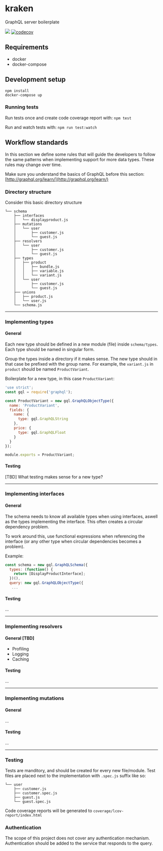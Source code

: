 # kraken
GraphQL server boilerplate

![](https://api.travis-ci.org/kodjevlar/kraken.svg?branch=master)
[![codecov](https://codecov.io/gh/kodjevlar/kraken/branch/master/graph/badge.svg)](https://codecov.io/gh/kodjevlar/kraken)


## Requirements
- docker
- docker-compose

## Development setup
`npm install`<br/>
`docker-compose up`

### Running tests
Run tests once and create code coverage report with: `npm test`

Run and watch tests with: `npm run test:watch`

## Workflow standards
In this section we define some rules that will guide the developers to follow
the same patterns when implementing support for more data types. These rules
may change over time.

Make sure you understand the basics of GraphQL before this section:
[http://graphql.org/learn/](http://graphql.org/learn/)

### Directory structure
Consider this basic directory structure

```
└── schema
    ├── interfaces
    │   └── displayproduct.js
    ├── mutations
    │   └── user
    │       ├── customer.js
    │       └── guest.js
    ├── resolvers
    │   └── user
    │       ├── customer.js
    │       └── guest.js
    ├── types
    │   ├── product
    │   │   ├── bundle.js
    │   │   ├── variable.js
    │   │   └── variant.js
    │   └── user
    │       ├── customer.js
    │       └── guest.js
    ├── unions
    │   ├── product.js
    │   └── user.js
    └── schema.js
```

---

### Implementing **types**
#### General
Each new type should be defined in a new module (file) inside `schema/types`.
Each type should be named in singular form.

Group the types inside a directory if it makes sense. The new type should in
that case be prefixed with the group name. For example, the `variant.js` in
`product` should be named `ProductVariant`.

Boilerplate for a new type, in this case `ProductVariant`:
```js
'use strict';
const gql = require('graphql');

const ProductVariant = new gql.GraphQLObjectType({
  name: 'ProductVariant',
  fields: {
    name: {
      type: gql.GraphQLString
    },
    price: {
      type: gql.GraphQLFloat
    }
  }
});

module.exports = ProductVariant;
```

#### Testing
[TBD] What testing makes sense for a new type?

---

### Implementing **interfaces**
#### General
The schema needs to know all available types when using interfaces, aswell as 
the types implementing the interface. This often creates a circular dependency
problem.

To work around this, use functional expressions when referencing the interface
(or any other type when circular dependencies becomes a problem).

Example:

```js
const schema = new gql.GraphQLSchema({
  types: (function() {
    return [DisplayProductInterface];
  })(),
  query: new gql.GraphQLObjectType({
   ...
```

#### Testing
...

---

### Implementing **resolvers**
#### General [TBD]
* Profiling
* Logging
* Caching

#### Testing
...

---

### Implementing **mutations**
#### General
...

#### Testing
...

---

### Testing
Tests are manditory, and should be created for every new file/module. Test files
are placed next to the implementation with `.spec.js` suffix like so:
```
└── user
    ├── customer.js
    ├── customer.spec.js
    ├── guest.js
    └── guest.spec.js
```

Code coverage reports will be generated to `coverage/lcov-report/index.html`

### Authentication
The scope of this project does not cover any authentication mechanism.
Authentication should be added to the service that responds to the query.